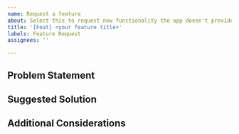 ```yaml
---
name: Request a feature
about: Select this to request new functionality the app doesn't provide yet
title: '[Feat] <your feature title>'
labels: Feature Request
assignees: ''

---
```


## Problem Statement

<!-- Describe the problem you want to solve: -->


## Suggested Solution

<!-- Describe how a possible solution could work: -->


## Additional Considerations

<!-- Is there anything else to be considered for this feature? -->

